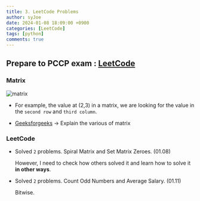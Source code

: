 ```yaml
---
title: 3. LeetCode Problems
author: syJoe
date: 2024-01-08 18:09:00 +0900
categories: [LeetCode]
tags: [python]
comments: true
---
```


## Prepare to PCCP exam : [LeetCode](https://leetcode.com/studyplan/programming-skills/)

### Matrix

![matrix](/assets/img/blog/matrix.png)

- For example, the value at (2,3) in a matrix, we are looking for the value in the ```second row``` and ```third column```.

- [Geeksforgeeks](https://www.geeksforgeeks.org/order-of-matrix/) → Explain the various of matrix 

### LeetCode

- Solved ```2``` problems. Spiral Matrix and Set Matrix Zeroes. (01.08)

    However, I need to check how others solved it and learn how to solve it **in other ways**.

- Solved ```2``` problems. Count Odd Numbers and Average Salary. (01.11)

    Bitwise. 
